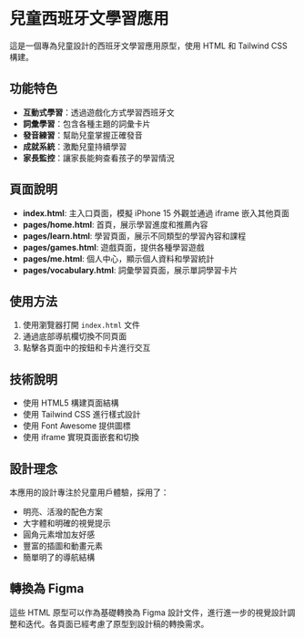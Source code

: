 # 兒童西班牙文學習應用

這是一個專為兒童設計的西班牙文學習應用原型，使用 HTML 和 Tailwind CSS 構建。

## 功能特色

- **互動式學習**：透過遊戲化方式學習西班牙文
- **詞彙學習**：包含各種主題的詞彙卡片
- **發音練習**：幫助兒童掌握正確發音
- **成就系統**：激勵兒童持續學習
- **家長監控**：讓家長能夠查看孩子的學習情況

## 頁面說明

- **index.html**: 主入口頁面，模擬 iPhone 15 外觀並通過 iframe 嵌入其他頁面
- **pages/home.html**: 首頁，展示學習進度和推薦內容
- **pages/learn.html**: 學習頁面，展示不同類型的學習內容和課程
- **pages/games.html**: 遊戲頁面，提供各種學習遊戲
- **pages/me.html**: 個人中心，顯示個人資料和學習統計
- **pages/vocabulary.html**: 詞彙學習頁面，展示單詞學習卡片

## 使用方法

1. 使用瀏覽器打開 `index.html` 文件
2. 通過底部導航欄切換不同頁面
3. 點擊各頁面中的按鈕和卡片進行交互

## 技術說明

- 使用 HTML5 構建頁面結構
- 使用 Tailwind CSS 進行樣式設計
- 使用 Font Awesome 提供圖標
- 使用 iframe 實現頁面嵌套和切換

## 設計理念

本應用的設計專注於兒童用戶體驗，採用了：

- 明亮、活潑的配色方案
- 大字體和明確的視覺提示
- 圓角元素增加友好感
- 豐富的插圖和動畫元素
- 簡單明了的導航結構

## 轉換為 Figma

這些 HTML 原型可以作為基礎轉換為 Figma 設計文件，進行進一步的視覺設計調整和迭代。各頁面已經考慮了原型到設計稿的轉換需求。 
